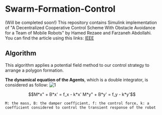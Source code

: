 # Swarm-Formation-Control
(Will be completed soon!)
This repository contains Simulink implementation of "A Decentralized Cooperative Control Scheme With Obstacle Avoidance for a Team of Mobile Robots" by Hamed Rezaee and Farzaneh Abdollahi. You can find the article using this links: [IEEE](https://ieeexplore.ieee.org/document/6451251)

## Algorithm
This algorithm applies a potential field method to our control strategy to arrange a polygon formation. 


**The dynamical equation of the Agents**, which is a double integrator, is considered as follow:
![1](https://user-images.githubusercontent.com/93844522/155850189-b5af05eb-c695-44d4-9da6-2679389a52eb.png)

```math
M*x" + B*x' = f_x - k*x' 
M*y" + B*y' = f_y - k*y'
```
```M: the mass, B: the damper coefficient, f: the control force, k: a coefficient considered to control the transient response of the robot```
